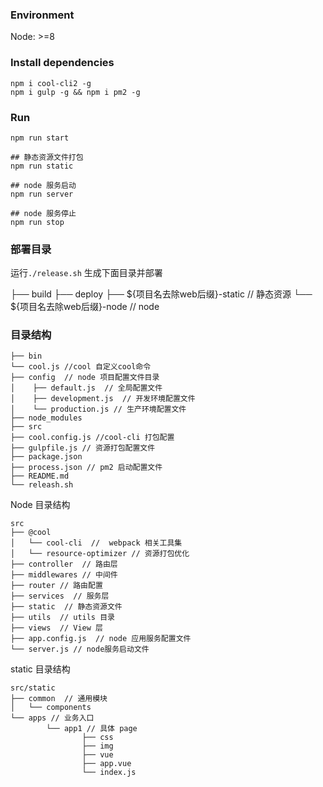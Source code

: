
### Environment
Node: >=8

### Install dependencies

```
npm i cool-cli2 -g
npm i gulp -g && npm i pm2 -g 
```

### Run

```
npm run start

## 静态资源文件打包
npm run static

## node 服务启动
npm run server

## node 服务停止
npm run stop
```


### 部署目录

运行`./release.sh` 生成下面目录并部署

├── build
		├── deploy
				├── ${项目名去除web后缀}-static 	 // 静态资源
		    └── ${项目名去除web后缀}-node 	   // node


### 目录结构
	├── bin
	└── cool.js //cool 自定义cool命令
	├── config  // node 项目配置文件目录
	│    ├── default.js  // 全局配置文件
	│    ├── development.js  // 开发环境配置文件
	│    └── production.js // 生产环境配置文件
	├── node_modules
	├── src
	├── cool.config.js //cool-cli 打包配置
	├── gulpfile.js // 资源打包配置文件
	├── package.json
	├── process.json // pm2 启动配置文件
	├── README.md
	└── releash.sh


Node 目录结构

	src
	├── @cool
	│   └── cool-cli  //  webpack 相关工具集
	│   └── resource-optimizer // 资源打包优化
	├── controller  // 路由层
	├── middlewares // 中间件
	├── router // 路由配置
	├── services  // 服务层
	├── static  // 静态资源文件
	├── utils  // utils 目录
	├── views  // View 层
	├── app.config.js  // node 应用服务配置文件
	└── server.js // node服务启动文件

static 目录结构

	src/static
	├── common  // 通用模块
	│   └── components
	└── apps // 业务入口
			└── app1 // 具体 page
					├── css
					├── img
					├── vue
					├── app.vue
					└── index.js



